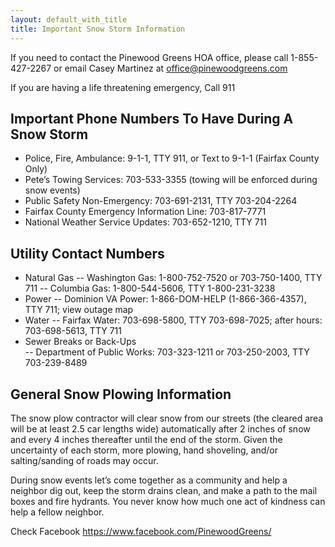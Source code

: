 ```yaml
---
layout: default_with_title
title: Important Snow Storm Information
---
```

If you need to contact the Pinewood Greens HOA office, please call 1-855-427-2267 or email Casey Martinez at office@pinewoodgreens.com

If you are having a life threatening emergency, Call 911

## Important Phone Numbers To Have During A Snow Storm

- Police, Fire, Ambulance: 9-1-1, TTY 911, or Text to 9-1-1 (Fairfax County Only)
- Pete’s Towing Services: 703-533-3355 (towing will be enforced during snow events)
- Public Safety Non-Emergency: 703-691-2131, TTY 703-204-2264
- Fairfax County Emergency Information Line: 703-817-7771
- National Weather Service Updates: 703-652-1210, TTY 711


## Utility Contact Numbers

- Natural Gas
-- Washington Gas: 1-800-752-7520 or 703-750-1400, TTY 711
-- Columbia Gas: 1-800-544-5606, TTY 1-800-231-3238
- Power
-- Dominion VA Power: 1-866-DOM-HELP (1-866-366-4357), TTY 711; view outage map
- Water
-- Fairfax Water: 703-698-5800, TTY 703-698-7025; after hours: 703-698-5613, TTY 711
- Sewer Breaks or Back-Ups   
-- Department of Public Works: 703-323-1211 or 703-250-2003, TTY 703-239-8489


## General Snow Plowing Information

The snow plow contractor will clear snow from our streets (the cleared area will be at least 2.5 car lengths wide) automatically after 2 inches of snow and every 4 inches thereafter until the end of the storm. Given the uncertainty of each storm, more plowing, hand shoveling, and/or salting/sanding of roads may occur.

During snow events let’s come together as a community and help a neighbor dig out, keep the storm drains clean, and make a path to the mail boxes and fire hydrants. You never know how much one act of kindness can help a fellow neighbor.

Check Facebook https://www.facebook.com/PinewoodGreens/
